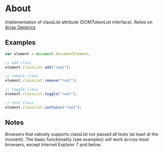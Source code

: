 # About
Implementation of classList attribute (DOMTokenList interface). Relies on <a href="https://github.com/plusdude/array-generics">Array Generics</a>

## Examples
```javascript
var element = document.documentElement;

// add class
element.classList.add("root");

// remove class
element.classList.remove("root");

// toggle class
element.classList.toggle("root");

// test class
element.classList.contains("root");
```
## Notes
Browsers that natively supports classList not passed all tests (at least at the moment). The basic functionality (see examples) will work across most browsers, except Internet Explorer 7 and below.
